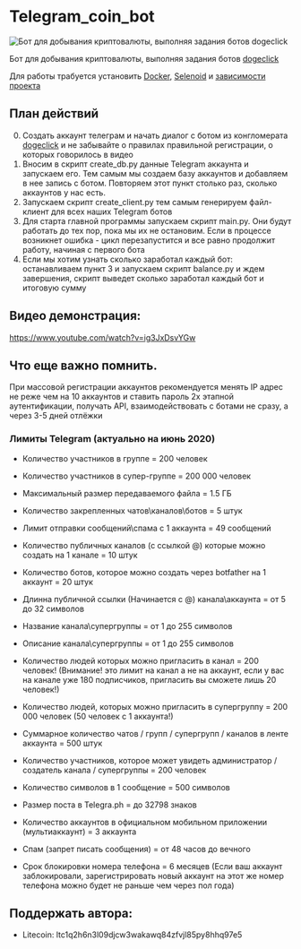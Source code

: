 # Telegram_coin_bot
![Бот для добывания криптовалюты, выполняя задания ботов dogeclick
](preview.png)

Бот для добывания криптовалюты, выполняя задания ботов [dogeclick](https://dogeclick.com/)

Для работы трабуется установить [Docker](https://www.docker.com/), [Selenoid](https://github.com/aerokube/selenoid) и [зависимости проекта](https://github.com/Bombervan11/Telegram_coin_bot/blob/master/requirements.txt)

## План действий

0. Создать аккаунт телеграм и начать диалог с ботом из конгломерата [dogeclick](https://dogeclick.com/) и не забывайте о правилах правильной регистрации, о которых говорилось в видео
1. Вносим в скрипт create_db.py данные Telegram аккаунта и запускаем его. Тем самым мы создаем базу аккаунтов и добавляем в нее запись с ботом. Повторяем этот пункт столько раз, сколько аккаунтов у нас есть.
2. Запускаем скрипт create_client.py тем самым генерируем файл-клиент для всех наших Telegram ботов
3. Для старта главной программы запускаем скрипт main.py. Они будут работать до тех пор, пока мы их не остановим. Если в процессе возникнет ошибка - цикл перезапустится и все равно продолжит работу, начиная с первого бота
4. Если мы хотим узнать сколько заработал каждый бот: останавливаем пункт 3 и запускаем скрипт balance.py и ждем завершения, скрипт выведет сколько заработал каждый бот и итоговую сумму

## Видео демонстрация:
https://www.youtube.com/watch?v=ig3JxDsvYGw

## Что еще важно помнить.
При массовой регистрации аккаунтов рекомендуется менять IP адрес не реже чем на 10 аккаунтов и ставить пароль 2х этапной аутентификации, получать API, взаимодействовать с ботами не сразу, а через 3-5 дней отлёжки
### Лимиты Telegram (актуально на июнь 2020)

* Количество участников в группе = 200 человек

* Количество участников в супер-группе = 200 000 человек

* Максимальный размер передаваемого файла = 1.5 ГБ

* Количество закрепленных чатов\каналов\ботов = 5 штук

* Лимит отправки сообщений\спама с 1 аккаунта = 49 сообщений

* Количество публичных каналов (с ссылкой @) которые можно создать на 1 канале = 10 штук

* Количество ботов, которое можно создать через botfather на 1 аккаунт = 20 штук

* Длинна публичной ссылки (Начинается с @) канала\аккаунта = от 5 до 32 символов

* Название канала\супергруппы = от 1 до 255 символов

* Описание канала\супергруппы = от 1 до 255 символов

* Количество людей которых можно пригласить в канал = 200 человек! (Внимание! это лимит на канал а не на аккаунт, если у вас на канале уже 180 подписчиков, пригласить вы сможете лишь 20 человек!)

* Количество людей, которых можно пригласить в супергруппу = 200 000 человек (50 человек с 1 аккаунта!)

* Суммарное количество чатов / групп / супергрупп / каналов в ленте аккаунта = 500 штук

* Количество участников, которое может увидеть администратор / создатель канала / супергруппы = 200 человек

* Количество символов в 1 сообщение = 500 символов

* Размер поста в Telegra.ph = до 32798 знаков

* Количество аккаунтов в официальном мобильном приложении (мультиаккаунт) = 3 аккаунта

* Спам (запрет писать сообщения) = от 48 часов до вечного

* Срок блокировки номера телефона = 6 месяцев (Если ваш аккаунт заблокировали, зарегистрировать новый аккаунт на этот же номер телефона можно будет не раньше чем через пол года)

## Поддержать автора:

* Litecoin: ltc1q2h6n3l09djcw3wakawq84zfvjl85py8hhq97e5
